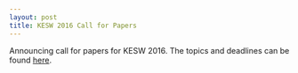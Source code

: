 ```yaml
---
layout: post
title: KESW 2016 Call for Papers
---
```


<p class="text-justify">Announcing call for papers for KESW 2016. The topics and deadlines can be found <a href="{{ site.url }}/calls">here</a>.</p>
